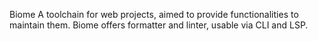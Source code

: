 Biome
A toolchain for web projects, aimed to provide functionalities to maintain them. Biome offers formatter and linter, usable via CLI and LSP.
